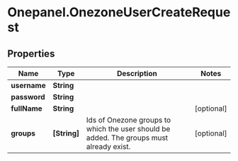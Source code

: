 # Onepanel.OnezoneUserCreateRequest

## Properties
Name | Type | Description | Notes
------------ | ------------- | ------------- | -------------
**username** | **String** |  | 
**password** | **String** |  | 
**fullName** | **String** |  | [optional] 
**groups** | **[String]** | Ids of Onezone groups to which the user should be added. The groups must already exist. | [optional] 


